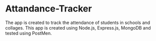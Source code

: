 # Attandance-Tracker
The app is created to track the attendance of students in schools and collages.
This app is created using Node.js, Express.js, MongoDB and tested using PostMen.
